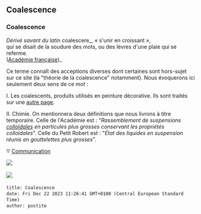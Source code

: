 ## Coalescence
### Coalescence
 _Dérivé savant du latin_ coalescere_, « s'unir en croissant »,  
qui se disait de la soudure des mots, ou des lèvres d'une plaie qui se referme.  
([Académie française](liensutiles.html#academie))_

Ce terme connaît des acceptions diverses dont certaines sont hors-sujet sur ce site (la "théorie de la coalescence" notamment). Nous évoquerons ici seulement deux sens de ce mot :

I. Les coalescents, produits utilisés en peinture décorative. Ils sont traités sur une [autre page](autrestypesprdts.html#lescoalescents).

II. Chimie. On mentionnera deux définitions que nous livrons à titre temporaire. Celle de l'Académie est : "_Rassemblement de suspensions [colloïdales](colloide.html) en particules plus grosses conservant les propriétés colloïdales_". Celle du Petit Robert est : "_État des liquides en suspension réunis en gouttelettes plus grosses_".



![](images/flechebas.gif) [Communication](http://www.artrealite.com/annonceurs.htm) 

[![](https://cbonvin.fr/sites/regie.artrealite.com/visuels/campagne1.png)](index-2.html#20131014)

![](https://cbonvin.fr/sites/regie.artrealite.com/visuels/campagne2.png)
```
title: Coalescence
date: Fri Dec 22 2023 11:26:41 GMT+0100 (Central European Standard Time)
author: postite
```
